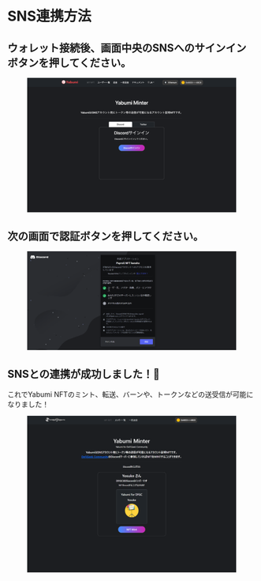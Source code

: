 # SNS連携方法

## ウォレット接続後、画面中央のSNSへのサインインボタンを押してください。

<figure><img src="../../.gitbook/assets/FireShot Capture 047 - Yabumi Minter - www.yabumi.defigeek.xyz.png" alt=""><figcaption></figcaption></figure>

## 次の画面で認証ボタンを押してください。

<figure><img src="../../.gitbook/assets/image (21).png" alt=""><figcaption></figcaption></figure>

## SNSとの連携が成功しました！🎉

これでYabumi NFTのミント、転送、バーンや、トークンなどの送受信が可能になりました！

<figure><img src="../../.gitbook/assets/image (51).png" alt=""><figcaption></figcaption></figure>

##
